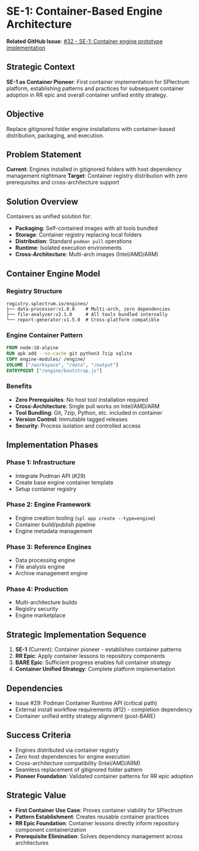 # SE-1: Container-Based Engine Architecture

**Related GitHub Issue**: [#32 - SE-1: Container engine prototype implementation](https://github.com/SPlectrum/spl1/issues/32)

## Strategic Context
**SE-1 as Container Pioneer**: First container implementation for SPlectrum platform, establishing patterns and practices for subsequent container adoption in RR epic and overall container unified entity strategy.

## Objective
Replace gitignored folder engine installations with container-based distribution, packaging, and execution.

## Problem Statement
**Current**: Engines installed in gitignored folders with host dependency management nightmare
**Target**: Container registry distribution with zero prerequisites and cross-architecture support

## Solution Overview
Containers as unified solution for:
- **Packaging**: Self-contained images with all tools bundled
- **Storage**: Container registry replacing local folders  
- **Distribution**: Standard `podman pull` operations
- **Runtime**: Isolated execution environments
- **Cross-Architecture**: Multi-arch images (Intel/AMD/ARM)

## Container Engine Model

### Registry Structure
```
registry.splectrum.io/engines/
├── data-processor:v1.0.0    # Multi-arch, zero dependencies
├── file-analyzer:v2.1.0     # All tools bundled internally
└── report-generator:v1.5.0  # Cross-platform compatible
```

### Engine Container Pattern
```dockerfile
FROM node:18-alpine
RUN apk add --no-cache git python3 7zip sqlite
COPY engine-modules/ /engine/
VOLUME ["/workspace", "/data", "/output"]
ENTRYPOINT ["/engine/bootstrap.js"]
```

### Benefits
- **Zero Prerequisites**: No host tool installation required
- **Cross-Architecture**: Single pull works on Intel/AMD/ARM  
- **Tool Bundling**: Git, 7zip, Python, etc. included in container
- **Version Control**: Immutable tagged releases
- **Security**: Process isolation and controlled access

## Implementation Phases

### Phase 1: Infrastructure
- Integrate Podman API (#29)
- Create base engine container template
- Setup container registry

### Phase 2: Engine Framework  
- Engine creation tooling (`spl app create --type=engine`)
- Container build/publish pipeline
- Engine metadata management

### Phase 3: Reference Engines
- Data processing engine
- File analysis engine  
- Archive management engine

### Phase 4: Production
- Multi-architecture builds
- Registry security
- Engine marketplace

## Strategic Implementation Sequence
1. **SE-1** (Current): Container pioneer - establishes container patterns
2. **RR Epic**: Apply container lessons to repository components  
3. **BARE Epic**: Sufficient progress enables full container strategy
4. **Container Unified Strategy**: Complete platform implementation

## Dependencies
- Issue #29: Podman Container Runtime API (critical path)
- External install workflow requirements (#12) - completion dependency
- Container unified entity strategy alignment (post-BARE)

## Success Criteria
- Engines distributed via container registry
- Zero host dependencies for engine execution  
- Cross-architecture compatibility (Intel/AMD/ARM)
- Seamless replacement of gitignored folder pattern
- **Pioneer Foundation**: Validated container patterns for RR epic adoption

## Strategic Value
- **First Container Use Case**: Proves container viability for SPlectrum
- **Pattern Establishment**: Creates reusable container practices
- **RR Epic Foundation**: Container lessons directly inform repository component containerization
- **Prerequisite Elimination**: Solves dependency management across architectures
